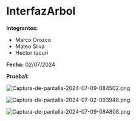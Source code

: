 # InterfazArbol

**Integrantes:**
- Marco Orozco
- Mateo Silva
- Hector tacuri
  
**Fecha:** 02/07/2024

**Prueba1:**

![Captura-de-pantalla-2024-07-09-084502.png](https://i.postimg.cc/R09b57Xy/Captura-de-pantalla-2024-07-09-084502.png)

![Captura-de-pantalla-2024-07-02-093948.png](https://i.postimg.cc/J49KbYhG/Captura-de-pantalla-2024-07-02-093948.png)

![Captura-de-pantalla-2024-07-09-084808.png](https://i.postimg.cc/tTc5TWNX/Captura-de-pantalla-2024-07-09-084808.png)
